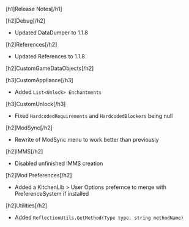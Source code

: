 [h1]Release Notes[/h1]

[h2]Debug[/h2]
- Updated DataDumper to 1.1.8

[h2]References[/h2]
- Updated References to 1.1.8

[h2]CustomGameDataObjects[/h2]

[h3]CustomAppliance[/h3]

- Added `List<Unlock> Enchantments`

[h3]CustomUnlock[/h3]
- Fixed `HardcodedRequirements` and `HardcodedBlockers` being null

[h2]ModSync[/h2]
- Rewrite of ModSync menu to work better than previously

[h2]IMMS[/h2]
- Disabled unfinished IMMS creation

[h2]Mod Preferences[/h2]
- Added a KitchenLib > User Options prefernce to merge with PreferenceSystem if installed

[h2]Utilities[/h2]

- Added `ReflectionUtils.GetMethod(Type type, string methodName)`